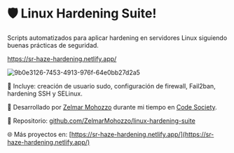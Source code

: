 # 🛡️ Linux Hardening Suite!

Scripts automatizados para aplicar hardening en servidores Linux siguiendo buenas prácticas de seguridad.

https://sr-haze-hardening.netlify.app/

![9b0e3126-7453-4913-976f-64e0bb27d2a5](https://github.com/user-attachments/assets/bf65c524-26e2-4876-925a-f97738b00f17)


🔐 Incluye: creación de usuario sudo, configuración de firewall, Fail2ban, hardening SSH y SELinux.

👤 Desarrollado por [Zelmar Mohozzo](https://github.com/ZelmarMohozzo) durante mi tiempo en [Code Society](https://www.codesociety.dev).

🔗 Repositorio: [github.com/ZelmarMohozzo/linux-hardening-suite](https://github.com/ZelmarMohozzo/linux-hardening-suite)

🌐 Más proyectos en: [https://sr-haze-hardening.netlify.app/](https://sr-haze-hardening.netlify.app/)

